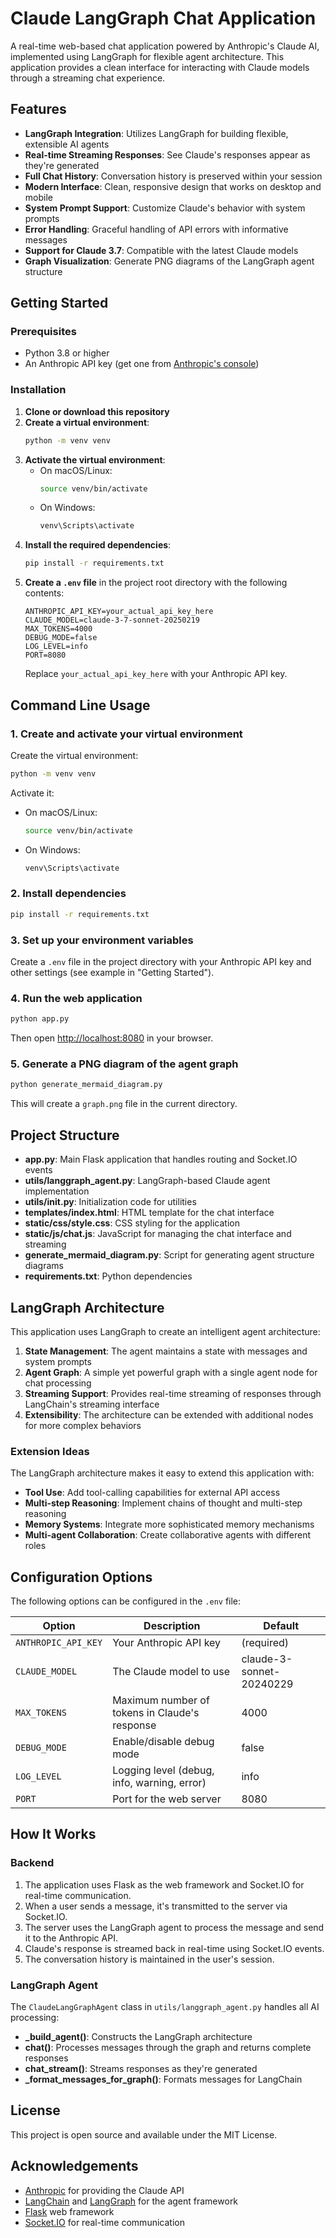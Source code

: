 # Claude LangGraph Chat Application

A real-time web-based chat application powered by Anthropic's Claude AI, implemented using LangGraph for flexible agent architecture. This application provides a clean interface for interacting with Claude models through a streaming chat experience.

## Features

- **LangGraph Integration**: Utilizes LangGraph for building flexible, extensible AI agents
- **Real-time Streaming Responses**: See Claude's responses appear as they're generated
- **Full Chat History**: Conversation history is preserved within your session
- **Modern Interface**: Clean, responsive design that works on desktop and mobile
- **System Prompt Support**: Customize Claude's behavior with system prompts
- **Error Handling**: Graceful handling of API errors with informative messages
- **Support for Claude 3.7**: Compatible with the latest Claude models
- **Graph Visualization**: Generate PNG diagrams of the LangGraph agent structure

## Getting Started

### Prerequisites

- Python 3.8 or higher
- An Anthropic API key (get one from [Anthropic's console](https://console.anthropic.com/))

### Installation

1. **Clone or download this repository**
2. **Create a virtual environment**:
   ```bash
   python -m venv venv
   ```
3. **Activate the virtual environment**:
   - On macOS/Linux:
     ```bash
     source venv/bin/activate
     ```
   - On Windows:
     ```bash
     venv\Scripts\activate
     ```
4. **Install the required dependencies**:
   ```bash
   pip install -r requirements.txt
   ```
5. **Create a `.env` file** in the project root directory with the following contents:
   ```
   ANTHROPIC_API_KEY=your_actual_api_key_here
   CLAUDE_MODEL=claude-3-7-sonnet-20250219
   MAX_TOKENS=4000
   DEBUG_MODE=false
   LOG_LEVEL=info
   PORT=8080
   ```
   Replace `your_actual_api_key_here` with your Anthropic API key.

## Command Line Usage

### 1. Create and activate your virtual environment

Create the virtual environment:
```bash
python -m venv venv
```

Activate it:
- On macOS/Linux:
  ```bash
  source venv/bin/activate
  ```
- On Windows:
  ```bash
  venv\Scripts\activate
  ```

### 2. Install dependencies

```bash
pip install -r requirements.txt
```

### 3. Set up your environment variables

Create a `.env` file in the project directory with your Anthropic API key and other settings (see example in "Getting Started").

### 4. Run the web application

```bash
python app.py
```
Then open [http://localhost:8080](http://localhost:8080) in your browser.

### 5. Generate a PNG diagram of the agent graph

```bash
python generate_mermaid_diagram.py
```
This will create a `graph.png` file in the current directory.

## Project Structure

- **app.py**: Main Flask application that handles routing and Socket.IO events
- **utils/langgraph_agent.py**: LangGraph-based Claude agent implementation
- **utils/__init__.py**: Initialization code for utilities
- **templates/index.html**: HTML template for the chat interface
- **static/css/style.css**: CSS styling for the application
- **static/js/chat.js**: JavaScript for managing the chat interface and streaming
- **generate_mermaid_diagram.py**: Script for generating agent structure diagrams
- **requirements.txt**: Python dependencies

## LangGraph Architecture

This application uses LangGraph to create an intelligent agent architecture:

1. **State Management**: The agent maintains a state with messages and system prompts
2. **Agent Graph**: A simple yet powerful graph with a single agent node for chat processing
3. **Streaming Support**: Provides real-time streaming of responses through LangChain's streaming interface
4. **Extensibility**: The architecture can be extended with additional nodes for more complex behaviors

### Extension Ideas

The LangGraph architecture makes it easy to extend this application with:

- **Tool Use**: Add tool-calling capabilities for external API access
- **Multi-step Reasoning**: Implement chains of thought and multi-step reasoning
- **Memory Systems**: Integrate more sophisticated memory mechanisms
- **Multi-agent Collaboration**: Create collaborative agents with different roles

## Configuration Options

The following options can be configured in the `.env` file:

| Option | Description | Default |
|--------|-------------|---------|
| `ANTHROPIC_API_KEY` | Your Anthropic API key | (required) |
| `CLAUDE_MODEL` | The Claude model to use | claude-3-sonnet-20240229 |
| `MAX_TOKENS` | Maximum number of tokens in Claude's response | 4000 |
| `DEBUG_MODE` | Enable/disable debug mode | false |
| `LOG_LEVEL` | Logging level (debug, info, warning, error) | info |
| `PORT` | Port for the web server | 8080 |

## How It Works

### Backend

1. The application uses Flask as the web framework and Socket.IO for real-time communication.
2. When a user sends a message, it's transmitted to the server via Socket.IO.
3. The server uses the LangGraph agent to process the message and send it to the Anthropic API.
4. Claude's response is streamed back in real-time using Socket.IO events.
5. The conversation history is maintained in the user's session.

### LangGraph Agent

The `ClaudeLangGraphAgent` class in `utils/langgraph_agent.py` handles all AI processing:

- **_build_agent()**: Constructs the LangGraph architecture
- **chat()**: Processes messages through the graph and returns complete responses
- **chat_stream()**: Streams responses as they're generated
- **_format_messages_for_graph()**: Formats messages for LangChain

## License

This project is open source and available under the MIT License.

## Acknowledgements

- [Anthropic](https://www.anthropic.com/) for providing the Claude API
- [LangChain](https://www.langchain.com/) and [LangGraph](https://python.langchain.com/docs/langgraph) for the agent framework
- [Flask](https://flask.palletsprojects.com/) web framework
- [Socket.IO](https://socket.io/) for real-time communication 